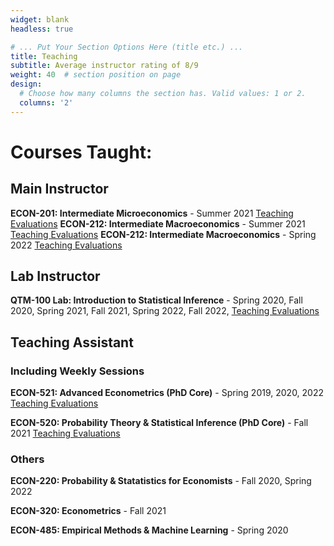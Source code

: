 ```yaml
---
widget: blank
headless: true

# ... Put Your Section Options Here (title etc.) ...
title: Teaching
subtitle: Average instructor rating of 8/9
weight: 40  # section position on page
design:
  # Choose how many columns the section has. Valid values: 1 or 2.
  columns: '2'
---
```


# Courses Taught:

## Main Instructor

**ECON-201: Intermediate Microeconomics** - Summer 2021 [Teaching Evaluations](https://docs.google.com/viewer?url=https://raw.githubusercontent.com/jjestra/webpage/master/static/media/ECON-101.pdf)
**ECON-212: Intermediate Macroeconomics** - Summer 2021 [Teaching Evaluations](https://docs.google.com/viewer?url=https://raw.githubusercontent.com/jjestra/webpage/master/static/media/ECON-101.pdf)
**ECON-212: Intermediate Macroeconomics** - Spring 2022 [Teaching Evaluations](https://docs.google.com/viewer?url=https://raw.githubusercontent.com/jjestra/webpage/master/static/media/ECON-101.pdf)



## Lab Instructor

**QTM-100 Lab: Introduction to Statistical Inference** - Spring 2020, Fall 2020, Spring 2021, Fall 2021, Spring 2022, Fall 2022, [Teaching Evaluations](https://docs.google.com/viewer?url=https://raw.githubusercontent.com/jjestra/webpage/master/static/media/QTM-100-6.pdf)



## Teaching Assistant

### Including Weekly Sessions 

**ECON-521: Advanced Econometrics (PhD Core)** - Spring 2019, 2020, 2022 [Teaching Evaluations](https://view.officeapps.live.com/op/view.aspx?src=https%3A%2F%2Fraw.githubusercontent.com%2Fjjestra%2Fwebpage%2Fmaster%2Fstatic%2Fmedia%2FEcon_521_TA_Results.xlsx&wdOrigin=BROWSELINK)

**ECON-520: Probability Theory & Statistical Inference (PhD Core)** - Fall 2021 [Teaching Evaluations](https://view.officeapps.live.com/op/view.aspx?src=https%3A%2F%2Fraw.githubusercontent.com%2Fjjestra%2Fwebpage%2Fmaster%2Fstatic%2Fmedia%2FEcon_520_TA_Results.xlsx&wdOrigin=BROWSELINK)

### Others

**ECON-220: Probability & Statatistics for Economists** - Fall 2020, Spring 2022

**ECON-320: Econometrics** - Fall 2021

**ECON-485: Empirical Methods & Machine Learning** - Spring 2020



